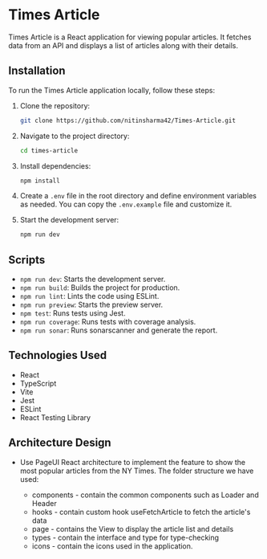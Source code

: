 # Times Article

Times Article is a React application for viewing popular articles. It fetches data from an API and displays a list of articles along with their details.

## Installation

To run the Times Article application locally, follow these steps:

1. Clone the repository:

    ```bash
    git clone https://github.com/nitinsharma42/Times-Article.git
    ```

2. Navigate to the project directory:

    ```bash
    cd times-article
    ```

3. Install dependencies:

    ```bash
    npm install
    ```

4. Create a `.env` file in the root directory and define environment variables as needed. You can copy the `.env.example` file and customize it.

5. Start the development server:

    ```bash
    npm run dev
    ```

## Scripts

- `npm run dev`: Starts the development server.
- `npm run build`: Builds the project for production.
- `npm run lint`: Lints the code using ESLint.
- `npm run preview`: Starts the preview server.
- `npm test`: Runs tests using Jest.
- `npm run coverage`: Runs tests with coverage analysis.
- `npm run sonar`: Runs sonarscanner and generate the report.

## Technologies Used

- React
- TypeScript
- Vite
- Jest
- ESLint
- React Testing Library

## Architecture Design

- Use PageUI React architecture to implement the feature to show the most popular articles from the NY Times. The folder structure we have used:

    - components - contain the common components such as Loader and Header
    - hooks - contain custom hook useFetchArticle to fetch the article's data
    - page - contains the View to display the article list and details
    - types - contain the interface and type for type-checking
    - icons - contain the icons used in the application.

